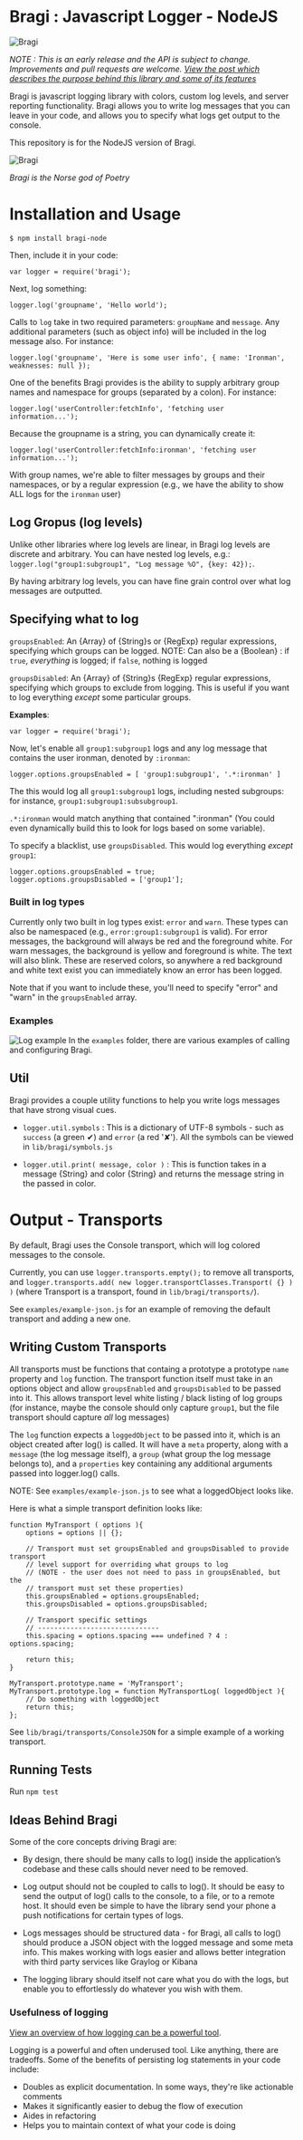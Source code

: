 # Bragi : Javascript Logger - NodeJS 

![Bragi](http://s3.amazonaws.com/vasir-assets/bragi/bragi-log-small.gif)

*NOTE : This is an early release and the API is subject to change. Improvements and pull requests are welcome. [View the post which describes the purpose behind this library and some of its features](http://vasir.net/blog/development/how-logging-made-me-a-better-developer)*

Bragi is javascript logging library with colors, custom log levels, and server reporting functionality. Bragi allows you to write log messages that you can leave in your code, and allows you to specify what logs get output to the console.

This repository is for the NodeJS version of Bragi. 

![Bragi](http://38.media.tumblr.com/tumblr_lcdao4PDgj1qbz35lo1_500.jpg)

*Bragi is the Norse god of Poetry*

# Installation and Usage

`$ npm install bragi-node`

Then, include it in your code: 

    var logger = require('bragi');

Next, log something:

    logger.log('groupname', 'Hello world');

Calls to `log` take in two required parameters: `groupName` and `message`. Any additional parameters (such as object info) will be included in the log message also. For instance:
    
    logger.log('groupname', 'Here is some user info', { name: 'Ironman', weaknesses: null });

One of the benefits Bragi provides is the ability to supply arbitrary group names and namespace for groups (separated by a colon). For instance:

    logger.log('userController:fetchInfo', 'fetching user information...');

Because the groupname is a string, you can dynamically create it:
    
    logger.log('userController:fetchInfo:ironman', 'fetching user information...');

With group names, we're able to filter messages by groups and their namespaces, or by a regular expression (e.g., we have the ability to show ALL logs for the `ironman` user)

## Log Gropus (log levels)
Unlike other libraries where log levels are linear, in Bragi log levels are discrete and arbitrary. You can have nested log levels, e.g.: `logger.log("group1:subgroup1", "Log message %O", {key: 42});`. 

By having arbitrary log levels, you can have fine grain control over what log messages are outputted. 

## Specifying what to log

`groupsEnabled`: An {Array} of {String}s or {RegExp} regular expressions, specifying which groups can be logged. NOTE: Can also be a {Boolean} : if `true`, *everything* is logged; if `false`, nothing is logged

`groupsDisabled`: An {Array} of {String}s {RegExp} regular expressions, specifying which groups to exclude from logging. This is useful if you want to log everything *except* some particular groups.

**Examples**:

    var logger = require('bragi');

Now, let's enable all `group1:subgroup1` logs and any log message that contains the user ironman, denoted by `:ironman`:

    logger.options.groupsEnabled = [ 'group1:subgroup1', '.*:ironman' ]

The this would log all `group1:subgroup1` logs, including nested subgroups: for instance, `group1:subgroup1:subsubgroup1`. 

`.*:ironman` would match anything that contained ":ironman" (You could even dynamically build this to look for logs based on some variable).

To specify a blacklist, use `groupsDisabled`. This would log everything *except* `group1`:

    logger.options.groupsEnabled = true; 
    logger.options.groupsDisabled = ['group1'];

### Built in log types
Currently only two built in log types exist: `error` and `warn`. These types can also be namespaced (e.g., `error:group1:subgroup1` is valid). For error messages, the background will always be red and the foreground white. For warn messages, the background is yellow and foreground is white. The text will also blink. These are reserved colors, so anywhere a red background and white text exist you can immediately know an error has been logged.

Note that if you want to include these, you'll need to specify "error" and "warn" in the `groupsEnabled` array.

### Examples
![Log example](http://s3.amazonaws.com/vasir-assets/bragi/bragi-log-still-small.png)
In the `examples` folder, there are various examples of calling and configuring Bragi.

## Util
Bragi provides a couple utility functions to help you write logs messages that have strong visual cues.

* `logger.util.symbols` : This is a dictionary of UTF-8 symbols - such as `success` (a green ✔︎) and  `error` (a red '✘'). All the symbols can be viewed in `lib/bragi/symbols.js`

* `logger.util.print( message, color )` : This is function takes in a message {String} and color {String} and returns the message string in the passed in color.

# Output - Transports
By default, Bragi uses the Console transport, which will log colored messages to the console.

Currently, you can use `logger.transports.empty();` to remove all transports, and `logger.transports.add( new logger.transportClasses.Transport( {} ) )` (where Transport is a transport, found in `lib/bragi/transports/`).

See `examples/example-json.js` for an example of removing the default transport and adding a new one.  

## Writing Custom Transports

All transports must be functions that containg a prototype a prototype `name` property and `log` function. The transport function itself must take in an options object and allow `groupsEnabled` and `groupsDisabled` to be passed into it. This allows transport level white listing / black listing of log groups (for instance, maybe the console should only capture `group1`, but the file transport should capture *all* log messages)

The `log` function expects a `loggedObject` to be passed into it, which is an object created after log() is called. It will have a `meta` property, along with a `message` (the log message itself), a `group` (what group the log message belongs to), and a `properties` key containing any additional arguments passed into logger.log() calls.

NOTE: See `examples/example-json.js` to see what a loggedObject looks like.

Here is what a simple transport definition looks like:

    function MyTransport ( options ){
        options = options || {};

        // Transport must set groupsEnabled and groupsDisabled to provide transport 
        // level support for overriding what groups to log
        // (NOTE - the user does not need to pass in groupsEnabled, but the 
        // transport must set these properties)
        this.groupsEnabled = options.groupsEnabled;
        this.groupsDisabled = options.groupsDisabled;

        // Transport specific settings
        // ------------------------------
        this.spacing = options.spacing === undefined ? 4 : options.spacing;

        return this;
    }

    MyTransport.prototype.name = 'MyTransport';
    MyTransport.prototype.log = function MyTransportLog( loggedObject ){
        // Do something with loggedObject 
        return this;
    };


See `lib/bragi/transports/ConsoleJSON` for a simple example of a working transport.

## Running Tests
Run `npm test`

## Ideas Behind Bragi

Some of the core concepts driving Bragi are:

* By design, there should be many calls to log() inside the application’s codebase and these calls should never need to be removed. 

* Log output should not be coupled to calls to log(). It should be easy to send the output of log() calls to the console, to a file, or to a remote host. It should even be simple to have the library send your phone a push notifications for certain types of logs.

* Logs messages should be structured data - for Bragi, all calls to log() should produce a JSON object with the logged message and some meta info. This makes working with logs easier and allows better integration with third party services like Graylog or Kibana

* The logging library should itself not care what you do with the logs, but enable you to effortlessly do whatever you wish with them.


### Usefulness of logging

[View an overview of how logging can be a powerful tool](http://vasir.net/blog/development/how-logging-made-me-a-better-developer).

Logging is a powerful and often underused tool. Like anything, there are tradeoffs. Some of the benefits of persisting log statements in your code include:

* Doubles as explicit documentation. In some ways, they're like actionable comments
* Makes it significantly easier to debug the flow of execution
* Aides in refactoring
* Helps you to maintain context of what your code is doing


